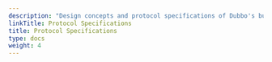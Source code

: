 ```yaml
---
description: "Design concepts and protocol specifications of Dubbo's built-in protocols"
linkTitle: Protocol Specifications
title: Protocol Specifications
type: docs
weight: 4
---
```


